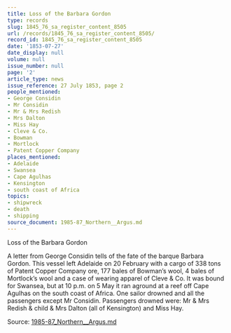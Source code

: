 ```yaml
---
title: Loss of the Barbara Gordon
type: records
slug: 1845_76_sa_register_content_8505
url: /records/1845_76_sa_register_content_8505/
record_id: 1845_76_sa_register_content_8505
date: '1853-07-27'
date_display: null
volume: null
issue_number: null
page: '2'
article_type: news
issue_reference: 27 July 1853, page 2
people_mentioned:
- George Considin
- Mr Considin
- Mr & Mrs Redish
- Mrs Dalton
- Miss Hay
- Cleve & Co.
- Bowman
- Mortlock
- Patent Copper Company
places_mentioned:
- Adelaide
- Swansea
- Cape Agulhas
- Kensington
- south coast of Africa
topics:
- shipwreck
- death
- shipping
source_document: 1985-87_Northern__Argus.md
---
```


Loss of the Barbara Gordon

A letter from George Considin tells of the fate of the barque Barbara Gordon.  This vessel left Adelaide on 20 February with a cargo of 338 tons of Patent Copper Company ore, 177 bales of Bowman’s wool, 4 bales of Mortlock’s wool and a case of wearing apparel of Cleve & Co.  It was bound for Swansea, but at 10 p.m. on 5 May it ran aground at a reef off Cape Agulhas on the south coast of Africa.  One sailor drowned and all the passengers except Mr Considin.  Passengers drowned were: Mr & Mrs Redish & child & Mrs Dalton (all of Kensington) and Miss Hay.

Source: [1985-87_Northern__Argus.md](/downloads/markdown/1985-87_Northern__Argus.md)
